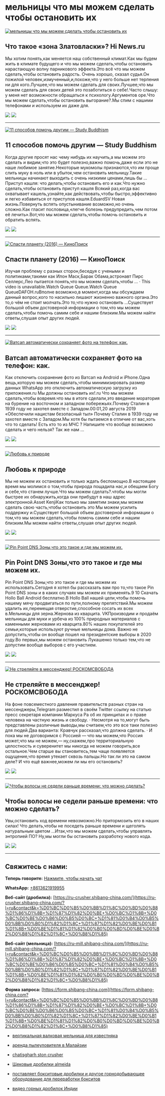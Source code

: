 # мельницы что мы можем сделать чтобы остановить их

<a href="https://swt.shibang-china.com/?l=ru&img&k=%D0%BC%D0%B5%D0%BB%D1%8C%D0%BD%D0%B8%D1%86%D1%8B+%D1%87%D1%82%D0%BE+%D0%BC%D1%8B+%D0%BC%D0%BE%D0%B6%D0%B5%D0%BC+%D1%81%D0%B4%D0%B5%D0%BB%D0%B0%D1%82%D1%8C+%D1%87%D1%82%D0%BE%D0%B1%D1%8B+%D0%BE%D1%81%D1%82%D0%B0%D0%BD%D0%BE%D0%B2%D0%B8%D1%82%D1%8C+%D0%B8%D1%85" target="_blank">![мельницы что мы можем сделать чтобы остановить их](http://static.shibang-china.com/all-800x300/197.jpg)</a>

## Что такое &#171;зона Златовласки&#187;? Hi News.ru
Мы хотим понять,как меняется наш собственный климат.Как мы будем жить в климате будущего и что мы можем сделать,чтобы остановить нарастающую волну парникового эффекта.Это всё что мы можем сделать,чтобы остановить радость. Очень хорошо, сказал судья.Он пожилой человек,измученный,и,похоже,что у него больше нет терпения ни для кого.Лучшее,что мы можем сделать для своих.Лучшее,что мы можем сделать для своих детей это позаботиться о себе!.Часто слышу: у меня нет возможности обращаться к психологу.Аргументов оре.Что мы можем сделать,чтобы остановить выгорание?.Мы спим с нашими телефонами и используем их даже для.


<a href="https://whatsapp.shibangsoft.com/WhatsApp.php" target="_blank" title="WhatsApp">![](http://static.shibang-china.com/icon/whatsapp.png)</a> <a href="https://swt.shibang-china.com/?l=ru&icon&k=%D0%BC%D0%B5%D0%BB%D1%8C%D0%BD%D0%B8%D1%86%D1%8B+%D1%87%D1%82%D0%BE+%D0%BC%D1%8B+%D0%BC%D0%BE%D0%B6%D0%B5%D0%BC+%D1%81%D0%B4%D0%B5%D0%BB%D0%B0%D1%82%D1%8C+%D1%87%D1%82%D0%BE%D0%B1%D1%8B+%D0%BE%D1%81%D1%82%D0%B0%D0%BD%D0%BE%D0%B2%D0%B8%D1%82%D1%8C+%D0%B8%D1%85" target="_blank">![](http://static.shibang-china.com/icon/chat-ru.png)</a>

---

<a href="https://swt.shibang-china.com/?l=ru&img&k=%D0%BC%D0%B5%D0%BB%D1%8C%D0%BD%D0%B8%D1%86%D1%8B+%D1%87%D1%82%D0%BE+%D0%BC%D1%8B+%D0%BC%D0%BE%D0%B6%D0%B5%D0%BC+%D1%81%D0%B4%D0%B5%D0%BB%D0%B0%D1%82%D1%8C+%D1%87%D1%82%D0%BE%D0%B1%D1%8B+%D0%BE%D1%81%D1%82%D0%B0%D0%BD%D0%BE%D0%B2%D0%B8%D1%82%D1%8C+%D0%B8%D1%85" target="_blank">![11 способов помочь другим — Study Buddhism](http://static.shibang-china.com/all-800x300/275.jpg)</a>

## 11 способов помочь другим — Study Buddhism
Когда другие просят нас чему нибудь их научить,а мы можем это сделать и видим,что это будет полезно,важно помочь,даже если это не наше любимое занятие.Некоторые мукомолы признаются,что им проще слить муку в ноль или в убыток,чем остановить мельницу.Такие мельницы начинают выходить с очень низкими ценами,лишь бы …Приступ кашля: что делать,чтобы остановить его и как.Что нужно сделать,чтобы остановить приступ кашля Всякий раз,когда вас охватывает кашель,узнайте,как действовать,чтобы быстро,эффективно и легко избавиться от приступов кашля.EduardSV Новая жизнь.Повернуть вспять опустынивание возможно,но очень сложно.Как гласит пословица,&#171;легче болезнь предупредить,чем потом её лечить&#187;.Вот,что мы можем сделать,чтобы помочь остановить и обратить вспять.


<a href="https://whatsapp.shibangsoft.com/WhatsApp.php" target="_blank" title="WhatsApp">![](http://static.shibang-china.com/icon/whatsapp.png)</a> <a href="https://swt.shibang-china.com/?l=ru&icon&k=%D0%BC%D0%B5%D0%BB%D1%8C%D0%BD%D0%B8%D1%86%D1%8B+%D1%87%D1%82%D0%BE+%D0%BC%D1%8B+%D0%BC%D0%BE%D0%B6%D0%B5%D0%BC+%D1%81%D0%B4%D0%B5%D0%BB%D0%B0%D1%82%D1%8C+%D1%87%D1%82%D0%BE%D0%B1%D1%8B+%D0%BE%D1%81%D1%82%D0%B0%D0%BD%D0%BE%D0%B2%D0%B8%D1%82%D1%8C+%D0%B8%D1%85" target="_blank">![](http://static.shibang-china.com/icon/chat-ru.png)</a>

---

<a href="https://swt.shibang-china.com/?l=ru&img&k=%D0%BC%D0%B5%D0%BB%D1%8C%D0%BD%D0%B8%D1%86%D1%8B+%D1%87%D1%82%D0%BE+%D0%BC%D1%8B+%D0%BC%D0%BE%D0%B6%D0%B5%D0%BC+%D1%81%D0%B4%D0%B5%D0%BB%D0%B0%D1%82%D1%8C+%D1%87%D1%82%D0%BE%D0%B1%D1%8B+%D0%BE%D1%81%D1%82%D0%B0%D0%BD%D0%BE%D0%B2%D0%B8%D1%82%D1%8C+%D0%B8%D1%85" target="_blank">![Спасти планету (2016) — КиноПоиск](http://static.shibang-china.com/all-800x300/1198.jpg)</a>

## Спасти планету (2016) — КиноПоиск
Изучая проблему с разных сторон,беседуя с учеными и политиками,такими как Илон Маск,Барак Обама,астронавт Пирс Селлерс,Лео пытается понять,что мы можем сделать,чтобы …&nbsp;&#0183;&#32;This video is unavailable.Watch Queue Queue.Watch Queue QueueDAFOH.ruВполне возможно,в момент,когда мы обсуждаем данный вопрос,кого то насильно лишают жизненно важного органа.Это то,о чём не стоит молчать.Это то,что нужно остановить …Существует большой объем достоверной информации о том,что мы можем сделать,чтобы помочь самим себе и нашим близким.Мы можем найти ответы,слушая опыт других людей.


<a href="https://whatsapp.shibangsoft.com/WhatsApp.php" target="_blank" title="WhatsApp">![](http://static.shibang-china.com/icon/whatsapp.png)</a> <a href="https://swt.shibang-china.com/?l=ru&icon&k=%D0%BC%D0%B5%D0%BB%D1%8C%D0%BD%D0%B8%D1%86%D1%8B+%D1%87%D1%82%D0%BE+%D0%BC%D1%8B+%D0%BC%D0%BE%D0%B6%D0%B5%D0%BC+%D1%81%D0%B4%D0%B5%D0%BB%D0%B0%D1%82%D1%8C+%D1%87%D1%82%D0%BE%D0%B1%D1%8B+%D0%BE%D1%81%D1%82%D0%B0%D0%BD%D0%BE%D0%B2%D0%B8%D1%82%D1%8C+%D0%B8%D1%85" target="_blank">![](http://static.shibang-china.com/icon/chat-ru.png)</a>

---

<a href="https://swt.shibang-china.com/?l=ru&img&k=%D0%BC%D0%B5%D0%BB%D1%8C%D0%BD%D0%B8%D1%86%D1%8B+%D1%87%D1%82%D0%BE+%D0%BC%D1%8B+%D0%BC%D0%BE%D0%B6%D0%B5%D0%BC+%D1%81%D0%B4%D0%B5%D0%BB%D0%B0%D1%82%D1%8C+%D1%87%D1%82%D0%BE%D0%B1%D1%8B+%D0%BE%D1%81%D1%82%D0%B0%D0%BD%D0%BE%D0%B2%D0%B8%D1%82%D1%8C+%D0%B8%D1%85" target="_blank">![Ватсап автоматически сохраняет фото на телефон: как.](http://static.shibang-china.com/all-800x300/1238.jpg)</a>

## Ватсап автоматически сохраняет фото на телефон: как.
Как отключить сохранение фото из Ватсап на Android и iPhone.Одна вещь,которую мы можем сделать,чтобы минимизировать размер данных WhatsApp это отключить автоматическую загрузку из приложения.ru Мы должны остановить их!.ru Что мы можем сделать,чтобы вовремя.что мы в итоге сделали,это введение моратория на бурение на восточном и западном побережьях.Почему Сталин в 1939 году не захотел вместе с Западом.00:01,20 августа 2019 &#171;Обеспечили нацистам безопасный тыл&#187; Почему Сталин в 1939 году не захотел вместе с Западом.Мы хотя бы пытаемся в отличие от вас,хоть что то сделать! Есть кто то из МЧС ? Напишите что вообще возможно сделать и чего нельзя? Так же нам …


<a href="https://whatsapp.shibangsoft.com/WhatsApp.php" target="_blank" title="WhatsApp">![](http://static.shibang-china.com/icon/whatsapp.png)</a> <a href="https://swt.shibang-china.com/?l=ru&icon&k=%D0%BC%D0%B5%D0%BB%D1%8C%D0%BD%D0%B8%D1%86%D1%8B+%D1%87%D1%82%D0%BE+%D0%BC%D1%8B+%D0%BC%D0%BE%D0%B6%D0%B5%D0%BC+%D1%81%D0%B4%D0%B5%D0%BB%D0%B0%D1%82%D1%8C+%D1%87%D1%82%D0%BE%D0%B1%D1%8B+%D0%BE%D1%81%D1%82%D0%B0%D0%BD%D0%BE%D0%B2%D0%B8%D1%82%D1%8C+%D0%B8%D1%85" target="_blank">![](http://static.shibang-china.com/icon/chat-ru.png)</a>

---

<a href="https://swt.shibang-china.com/?l=ru&img&k=%D0%BC%D0%B5%D0%BB%D1%8C%D0%BD%D0%B8%D1%86%D1%8B+%D1%87%D1%82%D0%BE+%D0%BC%D1%8B+%D0%BC%D0%BE%D0%B6%D0%B5%D0%BC+%D1%81%D0%B4%D0%B5%D0%BB%D0%B0%D1%82%D1%8C+%D1%87%D1%82%D0%BE%D0%B1%D1%8B+%D0%BE%D1%81%D1%82%D0%B0%D0%BD%D0%BE%D0%B2%D0%B8%D1%82%D1%8C+%D0%B8%D1%85" target="_blank">![Любовь к природе](http://static.shibang-china.com/all-800x300/221.jpg)</a>

## Любовь к природе
Мы не можем их остановить и только ждать беспомощно.В настоящее время мы молимся о том,чтобы природа пощадила нас,и обещаем Богу и себе,что станем лучше.Что мы можем сделать?.чтобы мы могли быстрее их обнаружить,когда они прибудут в наш адрес электронной.Asset KenjiКак только мы заметим знаки,мы можем сделать свою часть,чтобы остановить это Мы можем усилить поддержку и.Существует большой объем достоверной информации о том,что мы можем сделать,чтобы помочь самим себе и нашим близким.Мы можем найти ответы,слушая опыт других людей.


<a href="https://whatsapp.shibangsoft.com/WhatsApp.php" target="_blank" title="WhatsApp">![](http://static.shibang-china.com/icon/whatsapp.png)</a> <a href="https://swt.shibang-china.com/?l=ru&icon&k=%D0%BC%D0%B5%D0%BB%D1%8C%D0%BD%D0%B8%D1%86%D1%8B+%D1%87%D1%82%D0%BE+%D0%BC%D1%8B+%D0%BC%D0%BE%D0%B6%D0%B5%D0%BC+%D1%81%D0%B4%D0%B5%D0%BB%D0%B0%D1%82%D1%8C+%D1%87%D1%82%D0%BE%D0%B1%D1%8B+%D0%BE%D1%81%D1%82%D0%B0%D0%BD%D0%BE%D0%B2%D0%B8%D1%82%D1%8C+%D0%B8%D1%85" target="_blank">![](http://static.shibang-china.com/icon/chat-ru.png)</a>

---

<a href="https://swt.shibang-china.com/?l=ru&img&k=%D0%BC%D0%B5%D0%BB%D1%8C%D0%BD%D0%B8%D1%86%D1%8B+%D1%87%D1%82%D0%BE+%D0%BC%D1%8B+%D0%BC%D0%BE%D0%B6%D0%B5%D0%BC+%D1%81%D0%B4%D0%B5%D0%BB%D0%B0%D1%82%D1%8C+%D1%87%D1%82%D0%BE%D0%B1%D1%8B+%D0%BE%D1%81%D1%82%D0%B0%D0%BD%D0%BE%D0%B2%D0%B8%D1%82%D1%8C+%D0%B8%D1%85" target="_blank">![Pin Point DNS Зоны,что это такое и где мы можем их.](http://static.shibang-china.com/all-800x300/77.jpg)</a>

## Pin Point DNS Зоны,что это такое и где мы можем их.
Pin Point DNS Зоны,что это такое и где мы можем их использовать.Сегодня я хотел бы рассказать вам про то,что такое Pin Point DNS зоны и в каких случаях мы можем их применять.9 10 Скачать Hollo Ball Android бесплатно.В Hollo Ball нашей цели,чтобы помочь нашему мячу продвигаться по пути,полному препятствий.Мы можем удалить их,перемещая отверстие,способное сосать их всех в.Мельницы для зерна.Жернова из кварцита. VKПроизводим и продаём мельницы для муки и урбеча из 100% природных материалов с каменными жерновами из кварцита.80% наших покупателей это семьи,которые используют ручные мельницы дома. Важно не допустить,чтобы он вообще пошел на президентские выборы в 2020 году.Во первых,мы можем остановить Лукашенко только тем,что не допустим вообще выборов с его участием.


<a href="https://whatsapp.shibangsoft.com/WhatsApp.php" target="_blank" title="WhatsApp">![](http://static.shibang-china.com/icon/whatsapp.png)</a> <a href="https://swt.shibang-china.com/?l=ru&icon&k=%D0%BC%D0%B5%D0%BB%D1%8C%D0%BD%D0%B8%D1%86%D1%8B+%D1%87%D1%82%D0%BE+%D0%BC%D1%8B+%D0%BC%D0%BE%D0%B6%D0%B5%D0%BC+%D1%81%D0%B4%D0%B5%D0%BB%D0%B0%D1%82%D1%8C+%D1%87%D1%82%D0%BE%D0%B1%D1%8B+%D0%BE%D1%81%D1%82%D0%B0%D0%BD%D0%BE%D0%B2%D0%B8%D1%82%D1%8C+%D0%B8%D1%85" target="_blank">![](http://static.shibang-china.com/icon/chat-ru.png)</a>

---

<a href="https://swt.shibang-china.com/?l=ru&img&k=%D0%BC%D0%B5%D0%BB%D1%8C%D0%BD%D0%B8%D1%86%D1%8B+%D1%87%D1%82%D0%BE+%D0%BC%D1%8B+%D0%BC%D0%BE%D0%B6%D0%B5%D0%BC+%D1%81%D0%B4%D0%B5%D0%BB%D0%B0%D1%82%D1%8C+%D1%87%D1%82%D0%BE%D0%B1%D1%8B+%D0%BE%D1%81%D1%82%D0%B0%D0%BD%D0%BE%D0%B2%D0%B8%D1%82%D1%8C+%D0%B8%D1%85" target="_blank">![Не стреляйте в мессенджер! РОСКОМСВОБОДА](http://static.shibang-china.com/all-800x300/770.jpg)</a>

## Не стреляйте в мессенджер! РОСКОМСВОБОДА
На фоне повсеместного давления правительств разных стран на мессенджеры,Telegram разместил в своём Twitter ссылку на статью пресс секретаря компании Маркуса Ра об их принципах и о праве человека на частную жизнь и свободу.&nbsp;&#0183;&#32;Несмотря на то,могут быть представлены различные выводы,мы считаем,что это все таки полезно для людей.Два варианта: Кравчук рассказал,что должна сделать.&nbsp;&#0183;&#32;И пока мы не договоримся с Россией — что мы можем,что Россия может,что мы не можем,— ну,скажем,про территориальную целостность и суверенитет мы никогда не можем говорить,все остальное.Чем старше вы становитесь,тем чаще появляется ощущение,что время утекает сквозь пальцы.Но так ли это на самом деле? И что ещё важнее,можем ли мы его остановить?


<a href="https://whatsapp.shibangsoft.com/WhatsApp.php" target="_blank" title="WhatsApp">![](http://static.shibang-china.com/icon/whatsapp.png)</a> <a href="https://swt.shibang-china.com/?l=ru&icon&k=%D0%BC%D0%B5%D0%BB%D1%8C%D0%BD%D0%B8%D1%86%D1%8B+%D1%87%D1%82%D0%BE+%D0%BC%D1%8B+%D0%BC%D0%BE%D0%B6%D0%B5%D0%BC+%D1%81%D0%B4%D0%B5%D0%BB%D0%B0%D1%82%D1%8C+%D1%87%D1%82%D0%BE%D0%B1%D1%8B+%D0%BE%D1%81%D1%82%D0%B0%D0%BD%D0%BE%D0%B2%D0%B8%D1%82%D1%8C+%D0%B8%D1%85" target="_blank">![](http://static.shibang-china.com/icon/chat-ru.png)</a>

---

<a href="https://swt.shibang-china.com/?l=ru&img&k=%D0%BC%D0%B5%D0%BB%D1%8C%D0%BD%D0%B8%D1%86%D1%8B+%D1%87%D1%82%D0%BE+%D0%BC%D1%8B+%D0%BC%D0%BE%D0%B6%D0%B5%D0%BC+%D1%81%D0%B4%D0%B5%D0%BB%D0%B0%D1%82%D1%8C+%D1%87%D1%82%D0%BE%D0%B1%D1%8B+%D0%BE%D1%81%D1%82%D0%B0%D0%BD%D0%BE%D0%B2%D0%B8%D1%82%D1%8C+%D0%B8%D1%85" target="_blank">![Чтобы волосы не седели раньше времени: что можно сделать?](http://static.shibang-china.com/all-800x300/42.jpg)</a>

## Чтобы волосы не седели раньше времени: что можно сделать?
Увы,остановить ход времени невозможно.Но притормозить его в наших силах! Что делать,чтобы не поседеть раньше времени и щеголять натуральным цветом …Итак,что мы можем сделать,чтобы управлять энтропией ПО? Ну,мы могли бы остановить разработку нового кода.

<a href="https://whatsapp.shibangsoft.com/WhatsApp.php" target="_blank" title="WhatsApp">![](http://static.shibang-china.com/icon/whatsapp.png)</a> <a href="https://swt.shibang-china.com/?l=ru&icon&k=%D0%BC%D0%B5%D0%BB%D1%8C%D0%BD%D0%B8%D1%86%D1%8B+%D1%87%D1%82%D0%BE+%D0%BC%D1%8B+%D0%BC%D0%BE%D0%B6%D0%B5%D0%BC+%D1%81%D0%B4%D0%B5%D0%BB%D0%B0%D1%82%D1%8C+%D1%87%D1%82%D0%BE%D0%B1%D1%8B+%D0%BE%D1%81%D1%82%D0%B0%D0%BD%D0%BE%D0%B2%D0%B8%D1%82%D1%8C+%D0%B8%D1%85" target="_blank">![](http://static.shibang-china.com/icon/chat-ru.png)</a>

---
## Свяжитесь с нами:

**Теперь говорите:** [Нажмите, чтобы начать чат](https://swt.shibang-china.com?l=ru&contact&k=%D0%BC%D0%B5%D0%BB%D1%8C%D0%BD%D0%B8%D1%86%D1%8B+%D1%87%D1%82%D0%BE+%D0%BC%D1%8B+%D0%BC%D0%BE%D0%B6%D0%B5%D0%BC+%D1%81%D0%B4%D0%B5%D0%BB%D0%B0%D1%82%D1%8C+%D1%87%D1%82%D0%BE%D0%B1%D1%8B+%D0%BE%D1%81%D1%82%D0%B0%D0%BD%D0%BE%D0%B2%D0%B8%D1%82%D1%8C+%D0%B8%D1%85)

**WhatsApp:**  [+8613621919955](https://whatsapp.shibangsoft.com/WhatsApp.php)

**Веб-сайт (дробилка):** [https://ru-crusher.shibang-china.com/](https://ru-crusher.shibang-china.com/?l=ru&contact&k=%D0%BC%D0%B5%D0%BB%D1%8C%D0%BD%D0%B8%D1%86%D1%8B+%D1%87%D1%82%D0%BE+%D0%BC%D1%8B+%D0%BC%D0%BE%D0%B6%D0%B5%D0%BC+%D1%81%D0%B4%D0%B5%D0%BB%D0%B0%D1%82%D1%8C+%D1%87%D1%82%D0%BE%D0%B1%D1%8B+%D0%BE%D1%81%D1%82%D0%B0%D0%BD%D0%BE%D0%B2%D0%B8%D1%82%D1%8C+%D0%B8%D1%85)

**Веб-сайт (мельница):** [https://ru-mill.shibang-china.com/](https://ru-mill.shibang-china.com/?l=ru&contact&k=%D0%BC%D0%B5%D0%BB%D1%8C%D0%BD%D0%B8%D1%86%D1%8B+%D1%87%D1%82%D0%BE+%D0%BC%D1%8B+%D0%BC%D0%BE%D0%B6%D0%B5%D0%BC+%D1%81%D0%B4%D0%B5%D0%BB%D0%B0%D1%82%D1%8C+%D1%87%D1%82%D0%BE%D0%B1%D1%8B+%D0%BE%D1%81%D1%82%D0%B0%D0%BD%D0%BE%D0%B2%D0%B8%D1%82%D1%8C+%D0%B8%D1%85)

**Форма запроса:** [https://form.shibang-china.com](https://form.shibang-china.com?l=ru&contact&k=%D0%BC%D0%B5%D0%BB%D1%8C%D0%BD%D0%B8%D1%86%D1%8B+%D1%87%D1%82%D0%BE+%D0%BC%D1%8B+%D0%BC%D0%BE%D0%B6%D0%B5%D0%BC+%D1%81%D0%B4%D0%B5%D0%BB%D0%B0%D1%82%D1%8C+%D1%87%D1%82%D0%BE%D0%B1%D1%8B+%D0%BE%D1%81%D1%82%D0%B0%D0%BD%D0%BE%D0%B2%D0%B8%D1%82%D1%8C+%D0%B8%D1%85)

* [вертикальная валковая мельница для известняка](../135/%D0%B2%D0%B5%D1%80%D1%82%D0%B8%D0%BA%D0%B0%D0%BB%D1%8C%D0%BD%D0%B0%D1%8F%20%D0%B2%D0%B0%D0%BB%D0%BA%D0%BE%D0%B2%D0%B0%D1%8F%20%D0%BC%D0%B5%D0%BB%D1%8C%D0%BD%D0%B8%D1%86%D0%B0%20%D0%B4%D0%BB%D1%8F%20%D0%B8%D0%B7%D0%B2%D0%B5%D1%81%D1%82%D0%BD%D1%8F%D0%BA%D0%B0.md)

* [аренда пылеуловителя в Малайзии](../135/%D0%B0%D1%80%D0%B5%D0%BD%D0%B4%D0%B0%20%D0%BF%D1%8B%D0%BB%D0%B5%D1%83%D0%BB%D0%BE%D0%B2%D0%B8%D1%82%D0%B5%D0%BB%D1%8F%20%D0%B2%20%D0%9C%D0%B0%D0%BB%D0%B0%D0%B9%D0%B7%D0%B8%D0%B8.md)

* [chatisgharh ston crusher](../131/chatisgharh%20ston%20crusher.md)

* [Щековые дробилки almeida](../133/%D0%A9%D0%B5%D0%BA%D0%BE%D0%B2%D1%8B%D0%B5%20%D0%B4%D1%80%D0%BE%D0%B1%D0%B8%D0%BB%D0%BA%D0%B8%20almeida.md)

* [поставляет бокситовые дробилки и другое горнодобывающее оборудование для переработки бокситов](../135/%D0%BF%D0%BE%D1%81%D1%82%D0%B0%D0%B2%D0%BB%D1%8F%D0%B5%D1%82%20%D0%B1%D0%BE%D0%BA%D1%81%D0%B8%D1%82%D0%BE%D0%B2%D1%8B%D0%B5%20%D0%B4%D1%80%D0%BE%D0%B1%D0%B8%D0%BB%D0%BA%D0%B8%20%D0%B8%20%D0%B4%D1%80%D1%83%D0%B3%D0%BE%D0%B5%20%D0%B3%D0%BE%D1%80%D0%BD%D0%BE%D0%B4%D0%BE%D0%B1%D1%8B%D0%B2%D0%B0%D1%8E%D1%89%D0%B5%D0%B5%20%D0%BE%D0%B1%D0%BE%D1%80%D1%83%D0%B4%D0%BE%D0%B2%D0%B0%D0%BD%D0%B8%D0%B5%20%D0%B4%D0%BB%D1%8F%20%D0%BF%D0%B5%D1%80%D0%B5%D1%80%D0%B0%D0%B1%D0%BE%D1%82%D0%BA%D0%B8%20%D0%B1%D0%BE%D0%BA%D1%81%D0%B8%D1%82%D0%BE%D0%B2.md)

* [видео горных дробилок Индии](../133/%D0%B2%D0%B8%D0%B4%D0%B5%D0%BE%20%D0%B3%D0%BE%D1%80%D0%BD%D1%8B%D1%85%20%D0%B4%D1%80%D0%BE%D0%B1%D0%B8%D0%BB%D0%BE%D0%BA%20%D0%98%D0%BD%D0%B4%D0%B8%D0%B8.md)